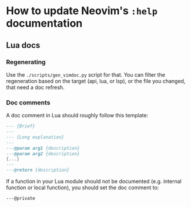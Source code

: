 # How to update Neovim's `:help` documentation

## Lua docs

### Regenerating

Use the `./scripts/gen_vimdoc.py` script for that.
You can filter the regeneration based on the target (api, lua, or lsp), or the file you changed, that need a doc refresh.

### Doc comments

A doc comment in Lua should roughly follow this template:

```lua
--- {Brief}
---
--- {Long explanation}
---
---@param arg1 {description}
---@param arg2 {description}
{...}
---
---@return {description}
```

If a function in your Lua module should not be documented (e.g. internal function or local function), you should set the doc comment to:

```
---@private
```
